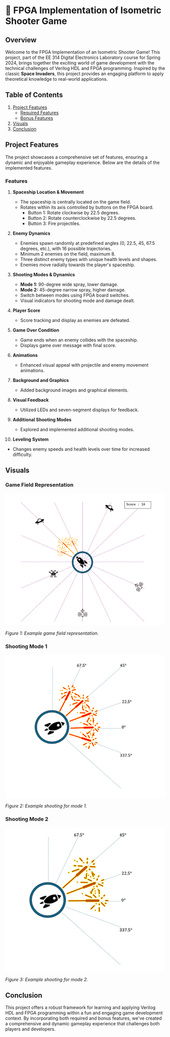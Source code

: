 
# 🚀 FPGA Implementation of Isometric Shooter Game

## Overview
Welcome to the FPGA Implementation of an Isometric Shooter Game! This project, part of the EE 314 Digital Electronics Laboratory course for Spring 2024, brings together the exciting world of game development with the technical challenges of Verilog HDL and FPGA programming. Inspired by the classic **Space Invaders**, this project provides an engaging platform to apply theoretical knowledge to real-world applications.

## Table of Contents
1. [Project Features](#project-features)
   - [Required Features](#required-features)
   - [Bonus Features](#bonus-features)
2. [Visuals](#visuals)
3. [Conclusion](#conclusion)

## Project Features
The project showcases a comprehensive set of features, ensuring a dynamic and enjoyable gameplay experience. Below are the details of the implemented features.

### Features
1. **Spaceship Location & Movement**
   - The spaceship is centrally located on the game field.
   - Rotates within its axis controlled by buttons on the FPGA board.
     - Button 1: Rotate clockwise by 22.5 degrees.
     - Button 2: Rotate counterclockwise by 22.5 degrees.
     - Button 3: Fire projectiles.

2. **Enemy Dynamics**
   - Enemies spawn randomly at predefined angles (0, 22.5, 45, 67.5 degrees, etc.), with 16 possible trajectories.
   - Minimum 2 enemies on the field, maximum 8.
   - Three distinct enemy types with unique health levels and shapes.
   - Enemies move radially towards the player's spaceship.

3. **Shooting Modes & Dynamics**
   - **Mode 1:** 90-degree wide spray, lower damage.
   - **Mode 2:** 45-degree narrow spray, higher damage.
   - Switch between modes using FPGA board switches.
   - Visual indicators for shooting mode and damage dealt.

4. **Player Score**
   - Score tracking and display as enemies are defeated.

5. **Game Over Condition**
   - Game ends when an enemy collides with the spaceship.
   - Displays game over message with final score.

6. **Animations**
   - Enhanced visual appeal with projectile and enemy movement animations.

7. **Background and Graphics**
   - Added background images and graphical elements.

8. **Visual Feedback**
   - Utilized LEDs and seven-segment displays for feedback.

9. **Additional Shooting Modes**
   - Explored and implemented additional shooting modes.

10. **Leveling System**
   - Changes enemy speeds and health levels over time for increased difficulty.

## Visuals

### Game Field Representation
![Game Field](images/figure1.PNG)

*Figure 1: Example game field representation.*

### Shooting Mode 1
![Shooting Mode 1](images/figure2.PNG)

*Figure 2: Example shooting for mode 1.*

### Shooting Mode 2
![Shooting Mode 2](images/figure3.PNG)

*Figure 3: Example shooting for mode 2.*

## Conclusion
This project offers a robust framework for learning and applying Verilog HDL and FPGA programming within a fun and engaging game development context. By incorporating both required and bonus features, we've created a comprehensive and dynamic gameplay experience that challenges both players and developers.



